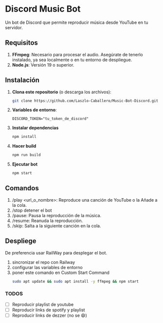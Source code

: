 # Discord Music Bot

Un bot de Discord que permite reproducir música desde YouTube en tu servidor.

## Requisitos

1. **FFmpeg**: Necesario para procesar el audio. Asegúrate de tenerlo instalado, ya sea localmente o en tu entorno de despliegue.
2. **Node.js**: Versión 19 o superior.

## Instalación

1. **Clona este repositorio** (o descarga los archivos):

   ```bash
   git clone https://github.com/Laszlo-Caballero/Music-Bot-Discord.git
   ```

2. **Variables de entorno**:
   ```
   DISCORD_TOKEN="tu_token_de_discord"
   ```
3. **Instalar dependencias**
   ```bash
   npm install
   ```
4. **Hacer build**
   ```bash
   npm run build
   ```
5. **Ejecutar bot**
   ```bash
   npm start
   ```

## Comandos

1.  /play <url_o_nombre>: Reproduce una canción de YouTube o la Añade a la cola.
2.  /stop detener el bot
3.  /pause: Pausa la reproducción de la música.
4.  /resume: Reanuda la reproducción.
5.  /skip: Salta a la siguiente canción en la cola.

## Despliege

De preferencia usar RailWay para desplegar el bot.

1. sincronizar el repo con Railway
2. configurar las variables de entorno
3. poner este comando en Custom Start Command
   ```bash
   sudo apt update && sudo apt install -y ffmpeg && npm start
   ```

### TODOS

- [ ] Reproducir playlist de youtube
- [ ] Reproducir links de spotify y playlist
- [ ] Reproducir links de dezzer (no se 😄)
